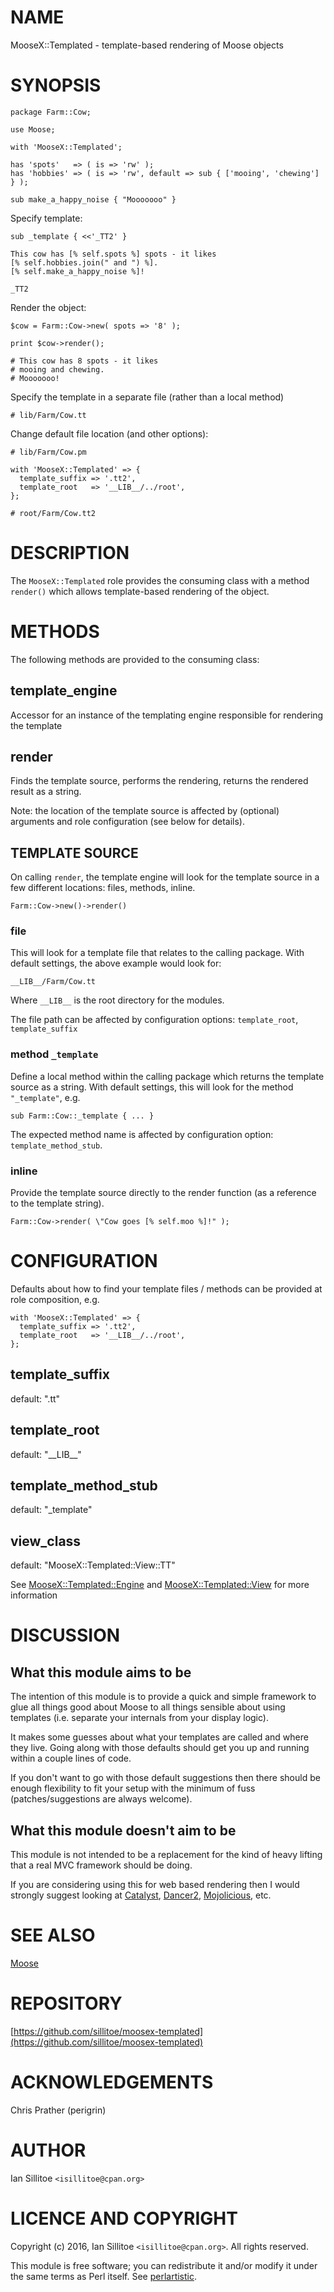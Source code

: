 # NAME

MooseX::Templated - template-based rendering of Moose objects

# SYNOPSIS

    package Farm::Cow;

    use Moose;

    with 'MooseX::Templated';

    has 'spots'   => ( is => 'rw' );
    has 'hobbies' => ( is => 'rw', default => sub { ['mooing', 'chewing'] } );

    sub make_a_happy_noise { "Mooooooo" }

Specify template:

    sub _template { <<'_TT2' }

    This cow has [% self.spots %] spots - it likes
    [% self.hobbies.join(" and ") %].
    [% self.make_a_happy_noise %]!

    _TT2

Render the object:

    $cow = Farm::Cow->new( spots => '8' );

    print $cow->render();

    # This cow has 8 spots - it likes
    # mooing and chewing.
    # Mooooooo!

Specify the template in a separate file (rather than a local method)

    # lib/Farm/Cow.tt

Change default file location (and other options):

    # lib/Farm/Cow.pm

    with 'MooseX::Templated' => {
      template_suffix => '.tt2',
      template_root   => '__LIB__/../root',
    };

    # root/Farm/Cow.tt2

# DESCRIPTION

The `MooseX::Templated` role provides the consuming class with a method
`render()` which allows template-based rendering of the object.

# METHODS

The following methods are provided to the consuming class:

## template\_engine

Accessor for an instance of the templating engine responsible for rendering
the template

## render

Finds the template source, performs the rendering, returns
the rendered result as a string.

Note: the location of the template source is affected by (optional) arguments
and role configuration (see below for details).

## TEMPLATE SOURCE

On calling `render`, the template engine will look for the template source in a
few different locations: files, methods, inline.

    Farm::Cow->new()->render()

### file

This will look for a template file that relates to the calling package. With
default settings, the above example would look for:

    __LIB__/Farm/Cow.tt

Where `__LIB__` is the root directory for the modules.

The file path can be affected by configuration options: `template_root`,
`template_suffix`

### method `_template`

Define a local method within the calling package which returns the template
source as a string. With default settings, this will look for the method
`"_template"`, e.g.

    sub Farm::Cow::_template { ... }

The expected method name is affected by configuration option: `template_method_stub`.

### inline

Provide the template source directly to the render function (as a reference
to the template string).

    Farm::Cow->render( \"Cow goes [% self.moo %]!" );

# CONFIGURATION

Defaults about how to find your template files / methods can be provided at
role composition, e.g.

    with 'MooseX::Templated' => {
      template_suffix => '.tt2',
      template_root   => '__LIB__/../root',
    };

## template\_suffix

default: ".tt"

## template\_root

default: "\_\_LIB\_\_"

## template\_method\_stub

default: "\_template"

## view\_class

default: "MooseX::Templated::View::TT"

See [MooseX::Templated::Engine](https://metacpan.org/pod/MooseX::Templated::Engine) and [MooseX::Templated::View](https://metacpan.org/pod/MooseX::Templated::View) for more information

# DISCUSSION

## What this module aims to be

The intention of this module is to provide a quick and simple framework
to glue all things good about Moose to all things sensible about using
templates (i.e. separate your internals from your display logic).

It makes some guesses about what your templates are called and where
they live. Going along with those defaults should get you up and
running within a couple lines of code.

If you don't want to go with those default suggestions then there should be
enough flexibility to fit your setup with the minimum of fuss
(patches/suggestions are always welcome).

## What this module doesn't aim to be

This module is not intended to be a replacement for the kind of heavy
lifting that a real MVC framework should be doing.

If you are considering using this for web based rendering then I would
strongly suggest looking at [Catalyst](https://metacpan.org/pod/Catalyst), [Dancer2](https://metacpan.org/pod/Dancer2), [Mojolicious](https://metacpan.org/pod/Mojolicious), etc.

# SEE ALSO

[Moose](https://metacpan.org/pod/Moose)

# REPOSITORY

[https://github.com/sillitoe/moosex-templated](https://github.com/sillitoe/moosex-templated)

# ACKNOWLEDGEMENTS

Chris Prather (perigrin)

# AUTHOR

Ian Sillitoe  `<isillitoe@cpan.org>`

# LICENCE AND COPYRIGHT

Copyright (c) 2016, Ian Sillitoe `<isillitoe@cpan.org>`. All rights reserved.

This module is free software; you can redistribute it and/or
modify it under the same terms as Perl itself. See [perlartistic](https://metacpan.org/pod/perlartistic).
